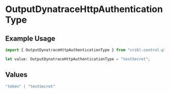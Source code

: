 # OutputDynatraceHttpAuthenticationType

## Example Usage

```typescript
import { OutputDynatraceHttpAuthenticationType } from "cribl-control-plane/models";

let value: OutputDynatraceHttpAuthenticationType = "textSecret";
```

## Values

```typescript
"token" | "textSecret"
```